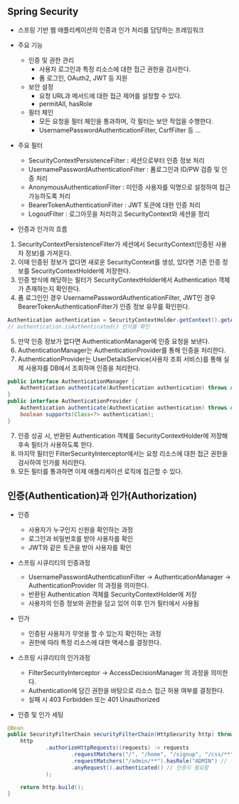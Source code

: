 ## Spring Security
- 스프링 기반 웹 애플리케이션의 인증과 인가 처리를 담당하는 프레임워크


- 주요 기능
  - 인증 및 권한 관리
    - 사용자 로그인과 특정 리소스에 대한 접근 권한을 검사한다.
    - 폼 로그인, OAuth2, JWT 등 지원
  - 보안 설정
    - 요청 URL과 메서드에 대한 접근 제어를 설정할 수 있다.
    - permitAll, hasRole
  - 필터 체인
    - 모든 요청을 필터 체인을 통과하며, 각 필터는 보안 작업을 수행한다.
    - UsernamePasswordAuthenticationFilter, CsrfFilter 등 ...
  

- 주요 필터
  - SecurityContextPersistenceFilter : 세션으로부터 인증 정보 처리
  - UsernamePasswordAuthenticationFilter : 폼로그인과 ID/PW 검증 및 인증 처리
  - AnonymousAuthenticationFilter : 미인증 사용자를 익명으로 설정하여 접근 가능하도록 처리
  - BearerTokenAuthenticationFilter : JWT 토큰에 대한 인증 처리
  - LogoutFilter : 로그아웃을 처리하고 SecurityContext와 세션을 정리


- 인증과 인가의 흐름
1. SecurityContextPersistenceFilter가 세션에서 SecurityContext(인증된 사용자 정보)를 가져온다.
2. 이때 인증된 정보가 없다면 새로운 SecurityContext를 생성, 있다면 기존 인증 정보를 SecurityContextHolder에 저장한다.
3. 인증 방식에 해당하는 필터가 SecurityContextHolder에서 Authentication 객체가 존재하는지 확인한다.
4. 폼 로그인인 경우 UsernamePasswordAuthenticationFilter, JWT인 경우 BearerTokenAuthenticationFilter가 인증 정보 유무를 확인한다.
```java
Authentication authentication = SecurityContextHolder.getContext().getAuthentication();
// authentication.isAuthenticated() 인지를 확인
```
5. 만약 인증 정보가 없다면 AuthenticationManager에 인증 요청을 보낸다.
6. AuthenticationManager는 AuthenticationProvider를 통해 인증을 처리한다.
7. AuthenticationProvider는 UserDetailsService(사용자 조회 서비스)를 통해 실제 사용자를 DB에서 조회하며 인증을 처리한다.
```java
public interface AuthenticationManager {
    Authentication authenticate(Authentication authentication) throws AuthenticationException;
}
public interface AuthenticationProvider {
    Authentication authenticate(Authentication authentication) throws AuthenticationException;
    boolean supports(Class<?> authentication);
}
```
7. 인증 성공 시, 반환된 Authentication 객체를 SecurityContextHolder에 저장해 후속 필터가 사용하도록 한다.
8. 마지막 필터인 FilterSecurityInterceptor에서는 요청 리소스에 대한 접근 권한을 검사하여 인가를 처리한다.
9. 모든 필터를 통과하면 이제 애플리케이션 로직에 접근할 수 있다.


## 인증(Authentication)과 인가(Authorization)
- 인증
  - 사용자가 누구인지 신원을 확인하는 과정
  - 로그인과 비밀번호를 받아 사용자를 확인
  - JWT와 같은 토큰을 받아 사용자를 확인

- 스프링 시큐리티의 인증과정
  - UsernamePasswordAuthenticationFilter -> AuthenticationManager -> AuthenticationProvider 의 과정을 의미한다.
  - 반환된 Authentication 객체를 SecurityContextHolder에 저장
  - 사용자의 인증 정보와 권한을 담고 있어 이후 인가 필터에서 사용됨

- 인가
  - 인증된 사용자가 무엇을 할 수 있는지 확인하는 과정
  - 권한에 따라 특정 리소스에 대한 액세스를 결정한다.

- 스프링 시큐리티의 인가과정
  - FilterSecurityInterceptor -> AccessDecisionManager 의 과정을 의미한다.
  - Authentication에 담긴 권한을 바탕으로 리소스 접근 허용 여부를 결정한다.
  - 실패 시 403 Forbidden 또는 401 Unauthorized

- 인증 및 인가 세팅
```java
@Bean
public SecurityFilterChain securityFilterChain(HttpSecurity http) throws Exception {
    http
            .authorizeHttpRequests((requests) -> requests
                    .requestMatchers("/", "/home", "/signup", "/css/**").permitAll() // 인증이 필요하지 않음
                    .requestMatchers("/admin/**").hasRole("ADMIN") // 인증 + ADMIN 권한이 필요함
                    .anyRequest().authenticated() // 인증이 필요함
            );

    return http.build();
}
```